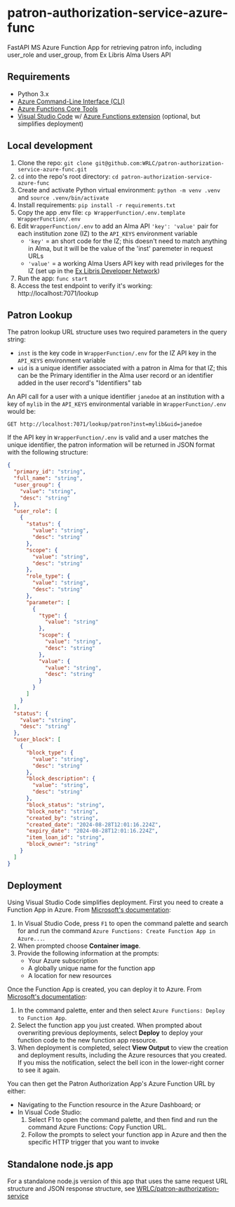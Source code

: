 # patron-authorization-service-azure-func

FastAPI MS Azure Function App for retrieving patron info, including user_role and user_group, from Ex Libris Alma Users API

## Requirements

* Python 3.x
* [Azure Command-Line Interface (CLI)](https://learn.microsoft.com/en-us/cli/azure/)
* [Azure Functions Core Tools ](https://learn.microsoft.com/en-us/azure/azure-functions/functions-run-local)
* [Visual Studio Code](https://code.visualstudio.com/download) w/ [Azure Functions extension](https://marketplace.visualstudio.com/items?itemName=ms-azuretools.vscode-azurefunctions) (optional, but simplifies deployment)

## Local development

1. Clone the repo: `git clone git@github.com:WRLC/patron-authorization-service-azure-func.git`
2. `cd` into the repo's root directory: `cd patron-authorization-service-azure-func`
3. Create and activate Python virtual environment: `python -m venv .venv` and `source .venv/bin/activate`
4. Install requirements: `pip install -r requirements.txt`
5. Copy the app .env file: `cp WrapperFunction/.env.template WrapperFunction/.env`
6. Edit `WrapperFunction/.env` to add an Alma API `'key': 'value'` pair for each institution zone (IZ) to the `API_KEYS` environment variable
   * `'key'` = an short code for the IZ; this doesn't need to match anything in Alma, but it will be the value of the 'inst' paremeter in request URLs
   * `'value'` = a working Alma Users API key with read privileges for the IZ (set up in the [Ex Libris Developer Network](https://developers.exlibrisgroup.com/))
7. Run the app: `func start`
8. Access the test endpoint to verify it's working: http://localhost:7071/lookup

## Patron Lookup

The patron lookup URL structure uses two required parameters in the query string:

* `inst` is the key code in `WrapperFunction/.env` for the IZ API key in the `API_KEYS` environment variable
* `uid` is a unique identifier associated with a patron in Alma for that IZ; this can be the Primary identifier in the Alma user record or an identifier added in the user record's "Identifiers" tab

An API call for a user with a unique identifier `janedoe` at an institution with a key of `mylib` in the `API_KEYS` environmental variable in `WrapperFunction/.env` would be:

```
GET http://localhost:7071/lookup/patron?inst=mylib&uid=janedoe
```

If the API key in `WrapperFunction/.env` is valid and a user matches the unique identifier, the patron information will be returned in JSON format with the following structure:

```json
{
  "primary_id": "string",
  "full_name": "string",
  "user_group": {
    "value": "string",
    "desc": "string"
  },
  "user_role": [
    {
      "status": {
        "value": "string",
        "desc": "string"
      },
      "scope": {
        "value": "string",
        "desc": "string"
      },
      "role_type": {
        "value": "string",
        "desc": "string"
      },
      "parameter": [
        {
          "type": {
            "value": "string"
          },
          "scope": {
            "value": "string",
            "desc": "string"
          },
          "value": {
            "value": "string",
            "desc": "string"
          }
        }
      ]
    }
  ],
  "status": {
    "value": "string",
    "desc": "string"
  },
  "user_block": [
    {
      "block_type": {
        "value": "string",
        "desc": "string"
      },
      "block_description": {
        "value": "string",
        "desc": "string"
      },
      "block_status": "string",
      "block_note": "string",
      "created_by": "string",
      "created_date": "2024-08-28T12:01:16.224Z",
      "expiry_date": "2024-08-28T12:01:16.224Z",
      "item_loan_id": "string",
      "block_owner": "string"
    }
  ]
}
```

## Deployment

Using Visual Studio Code simplifies deployment. First you need to create a Function App in Azure. From [Microsoft's documentation](https://learn.microsoft.com/en-us/azure/azure-functions/functions-develop-vs-code?tabs=node-v4%2Cpython-v2%2Cisolated-process%2Cquick-create&pivots=programming-language-python#create-an-azure-container-apps-deployment):

1. In Visual Studio Code, press `F1` to open the command palette and search for and run the command `Azure Functions: Create Function App in Azure...`.
2. When prompted choose **Container image**.
3. Provide the following information at the prompts:
   * Your Azure subscription
   * A globally unique name for the function app
   * A location for new resources

Once the Function App is created, you can deploy it to Azure. From [Microsoft's documentation](https://learn.microsoft.com/en-us/azure/azure-functions/functions-develop-vs-code?tabs=node-v4%2Cpython-v2%2Cisolated-process%2Cquick-create&pivots=programming-language-python#republish-project-files):

1. In the command palette, enter and then select `Azure Functions: Deploy to Function App`.
2. Select the function app you just created. When prompted about overwriting previous deployments, select **Deploy** to deploy your function code to the new function app resource.
3. When deployment is completed, select **View Output** to view the creation and deployment results, including the Azure resources that you created. If you miss the notification, select the bell icon in the lower-right corner to see it again.

You can then get the Patron Authorization App's Azure Function URL by either:

* Navigating to the Function resource in the Azure Dashboard; or
* In Visual Code Studio:
  1. Select F1 to open the command palette, and then find and run the command Azure Functions: Copy Function URL. 
  2. Follow the prompts to select your function app in Azure and then the specific HTTP trigger that you want to invoke

## Standalone node.js app

For a standalone node.js version of this app that uses the same request URL structure and JSON response structure, see [WRLC/patron-authorization-service](https://github.com/WRLC/patron-authorization-service)